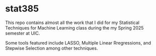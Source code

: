 # stat385

This repo contains almost all the work that I did for my Statistical Techniques for Machine Learning class during the my Spring 2025 semester at UIC.

Some tools featured include LASSO, Multiple Linear Rregressions, and Stepwise Selection among other techniques.
